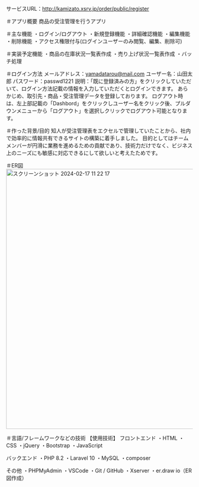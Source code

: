 サービスURL：http://kamizato.xsrv.jp/order/public/register

＃アプリ概要
商品の受注管理を行うアプリ

＃主な機能
・ログイン/ログアウト
・新規登録機能 
・詳細確認機能 
・編集機能 
・削除機能
・アクセス権限付与(ログインユーザーのみ閲覧、編集、削除可)

＃実装予定機能
・商品の在庫状況一覧表作成
・売り上げ状況一覧表作成
・バッチ処理

＃ログイン方法
メールアドレス：yamadatarou@mail.com
ユーザー名：山田太郎
パスワード：passwd1221
説明：「既に登録済みの方」をクリックしていただいて、ログイン方法記載の情報を入力していただくとログインできます。
あらかじめ、取引先・商品・受注管理データを登録しております。
ログアウト時は、左上部記載の「Dashbord」をクリックしユーザー名をクリック後、プルダウンメニューから「ログアウト」を選択しクリックでログアウト可能となります。

＃作った背景/目的
知人が受注管理表をエクセルで管理していたことから、社内で効率的に情報共有できるサイトの構築に着手しました。
目的としてはチームメンバーが円滑に業務を進めるための貢献であり、技術力だけでなく、ビジネス上のニーズにも敏感に対応できるにして欲しいと考えたためです。

＃ER図
<img width="703" alt="スクリーンショット 2024-02-17 11 22 17" src="https://github.com/kamizatokasumi/order/assets/153715514/9da004c8-f83b-4944-9427-d263f86cc4c9">


＃言語/フレームワークなどの技術
【使用技術】
フロントエンド
・HTML
・CSS
・jQuery 
・Bootstrap 
・JavaScript

バックエンド
・PHP 8.2
・Laravel 10
・MySQL 
・composer

その他
・PHPMyAdmin
・VSCode
・Git / GitHub
・Xserver
・er.draw io（ER図作成）
